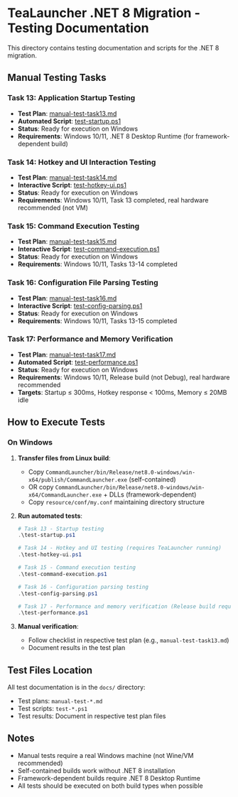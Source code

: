 # TeaLauncher .NET 8 Migration - Testing Documentation

This directory contains testing documentation and scripts for the .NET 8 migration.

## Manual Testing Tasks

### Task 13: Application Startup Testing
- **Test Plan**: [manual-test-task13.md](manual-test-task13.md)
- **Automated Script**: [test-startup.ps1](test-startup.ps1)
- **Status**: Ready for execution on Windows
- **Requirements**: Windows 10/11, .NET 8 Desktop Runtime (for framework-dependent build)

### Task 14: Hotkey and UI Interaction Testing
- **Test Plan**: [manual-test-task14.md](manual-test-task14.md)
- **Interactive Script**: [test-hotkey-ui.ps1](test-hotkey-ui.ps1)
- **Status**: Ready for execution on Windows
- **Requirements**: Windows 10/11, Task 13 completed, real hardware recommended (not VM)

### Task 15: Command Execution Testing
- **Test Plan**: [manual-test-task15.md](manual-test-task15.md)
- **Interactive Script**: [test-command-execution.ps1](test-command-execution.ps1)
- **Status**: Ready for execution on Windows
- **Requirements**: Windows 10/11, Tasks 13-14 completed

### Task 16: Configuration File Parsing Testing
- **Test Plan**: [manual-test-task16.md](manual-test-task16.md)
- **Interactive Script**: [test-config-parsing.ps1](test-config-parsing.ps1)
- **Status**: Ready for execution on Windows
- **Requirements**: Windows 10/11, Tasks 13-15 completed

### Task 17: Performance and Memory Verification
- **Test Plan**: [manual-test-task17.md](manual-test-task17.md)
- **Automated Script**: [test-performance.ps1](test-performance.ps1)
- **Status**: Ready for execution on Windows
- **Requirements**: Windows 10/11, Release build (not Debug), real hardware recommended
- **Targets**: Startup ≤ 300ms, Hotkey response < 100ms, Memory ≤ 20MB idle

## How to Execute Tests

### On Windows

1. **Transfer files from Linux build**:
   - Copy `CommandLauncher/bin/Release/net8.0-windows/win-x64/publish/CommandLauncher.exe` (self-contained)
   - OR copy `CommandLauncher/bin/Release/net8.0-windows/win-x64/CommandLauncher.exe` + DLLs (framework-dependent)
   - Copy `resource/conf/my.conf` maintaining directory structure

2. **Run automated tests**:
   ```powershell
   # Task 13 - Startup testing
   .\test-startup.ps1

   # Task 14 - Hotkey and UI testing (requires TeaLauncher running)
   .\test-hotkey-ui.ps1

   # Task 15 - Command execution testing
   .\test-command-execution.ps1

   # Task 16 - Configuration parsing testing
   .\test-config-parsing.ps1

   # Task 17 - Performance and memory verification (Release build required)
   .\test-performance.ps1
   ```

3. **Manual verification**:
   - Follow checklist in respective test plan (e.g., `manual-test-task13.md`)
   - Document results in the test plan

## Test Files Location

All test documentation is in the `docs/` directory:
- Test plans: `manual-test-*.md`
- Test scripts: `test-*.ps1`
- Test results: Document in respective test plan files

## Notes

- Manual tests require a real Windows machine (not Wine/VM recommended)
- Self-contained builds work without .NET 8 installation
- Framework-dependent builds require .NET 8 Desktop Runtime
- All tests should be executed on both build types when possible
